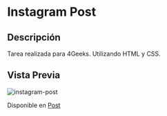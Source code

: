 # Instagram Post

## Descripción

Tarea realizada para 4Geeks. Utilizando HTML y CSS.

## Vista Previa

![instagram-post](https://user-images.githubusercontent.com/48163915/59535406-e1848680-8ebe-11e9-8730-94e5930c4185.gif)

Disponible en [Post](https://eliandrea.github.io/instagram-post/)
